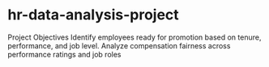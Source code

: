 # hr-data-analysis-project
Project Objectives Identify employees ready for promotion based on tenure, performance, and job level.  Analyze compensation fairness across performance ratings and job roles
